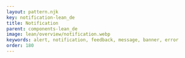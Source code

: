 ```yaml
---
layout: pattern.njk
key: notification-lean_de
title: Notification
parent: components-lean_de
image: lean/overview/notification.webp
keywords: alert, notification, feedback, message, banner, error
order: 180
---
```

